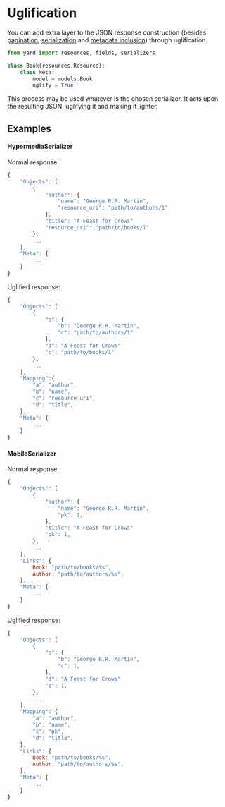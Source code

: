 # Uglification

You can add extra layer to the JSON response construction (besides [pagination](pagination.md), [serialization](serializers.md) and [metadata inclusion](metadata.md)) through uglification. 

```python 
from yard import resources, fields, serializers

class Book(resources.Resource):
    class Meta:
        model = models.Book
        uglify = True
```

This process may be used whatever is the chosen serializer. It acts upon the resulting JSON, uglifying it and making it lighter.


## Examples

#### HypermediaSerializer

Normal response:

```javascript
{
    "Objects": [
        {
            "author": {
                "name": "George R.R. Martin",
                "resource_uri": "path/to/authors/1" 
            }, 
            "title": "A Feast for Crows"
            "resource_uri": "path/to/books/1"
        }, 
        ...
    ], 
    "Meta": {
        ...
    }
}
```

Uglified response:

```javascript
{
    "Objects": [
        {
            "a": {
                "b": "George R.R. Martin",
                "c": "path/to/authors/1" 
            }, 
            "d": "A Feast for Crows"
            "c": "path/to/books/1"
        }, 
        ...
    ],
    "Mapping":{
        "a": "author",
        "b": "name",
        "c": "resource_uri",
        "d": "title",
    }, 
    "Meta": {
        ...
    }
}
```


#### MobileSerializer

Normal response:

```javascript
{
    "Objects": [
        {
            "author": {
                "name": "George R.R. Martin",
                "pk": 1, 
            }, 
            "title": "A Feast for Crows"
            "pk": 1,
        }, 
        ...
    ], 
    "Links": {
        Book: "path/to/books/%s",
        Author: "path/to/authors/%s",
    },
    "Meta": {
        ...
    }
}
```

Uglified response:

```javascript
{
    "Objects": [
        {
            "a": {
                "b": "George R.R. Martin",
                "c": 1, 
            }, 
            "d": "A Feast for Crows"
            "c": 1,
        }, 
        ...
    ],
    "Mapping": {
        "a": "author",
        "b": "name",
        "c": "pk",
        "d": "title",
    }, 
    "Links": {
        Book: "path/to/books/%s",
        Author: "path/to/authors/%s",
    },
    "Meta": {
        ...
    }
}
```
